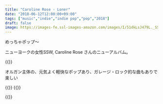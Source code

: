 ```yaml
---
title: "Caroline Rose - Loner"
date: "2018-06-12T12:00:00+09:00"
tags: ["music","indie","indie pop","pop","2018"]
draft: false
image: https://images-fe.ssl-images-amazon.com/images/I/51dkLsJ479L._SS500.jpg
---
```


めっちゃポップ〜

ニューヨークの女性SSW, Caroline Rose さんのニューアルバム。

{{<youtube src="OFIInnKs1No" title="Caroline Rose - Jeannie Becomes A Mom">}}

オルガン主体の、元気よく軽快なポップあり、ガレージ・ロック的な曲もありで楽しい

{{<youtube src="zzIfmtKSLTE" title="Caroline Rose - Soul No. 5">}}
{{<youtube src="i7koIUZsr1k" title="Caroline Rose - More of the Same (Noise Ordinance Studio Sessions)">}}

{{<amazon asin="B077CCZ2YL" title="Caroline Rose - Loner" image="https://images-fe.ssl-images-amazon.com/images/I/51dkLsJ479L._SS500.jpg">}}
